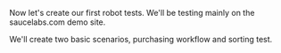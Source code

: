 Now let's create our first robot tests. We'll be testing mainly on the saucelabs.com demo site.

We'll create two basic scenarios, purchasing workflow and sorting test.